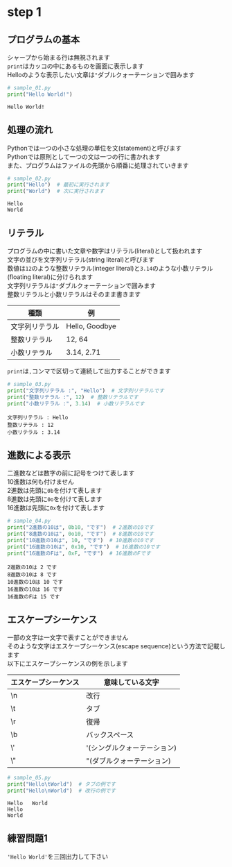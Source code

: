 # step 1

## プログラムの基本

シャープから始まる行は無視されます  
`print`はカッコの中にあるものを画面に表示します  
Helloのような表示したい文章は`"`ダブルクォーテーションで囲みます  

```python
# sample_01.py
print("Hello World!")
```

```text
Hello World!
```

## 処理の流れ

Pythonでは一つの小さな処理の単位を文(statement)と呼びます  
Pythonでは原則として一つの文は一つの行に書かれます  
また、プログラムはファイルの先頭から順番に処理されていきます  

```python
# sample_02.py
print("Hello")  # 最初に実行されます
print("World")  # 次に実行されます
```

```text
Hello
World
```

## リテラル

プログラムの中に書いた文章や数字はリテラル(literal)として扱われます  
文字の並びを文字列リテラル(string literal)と呼びます  
数値は`12`のような整数リテラル(integer literal)と`3.14`のような小数リテラル(floating literal)に分けられます  
文字列リテラルは`"`ダブルクォーテーションで囲みます  
整数リテラルと小数リテラルはそのまま書きます  

| 種類 | 例 |
| --- | --- |
| 文字列リテラル | Hello, Goodbye |
| 整数リテラル | 12, 64 |
| 小数リテラル | 3.14, 2.71 |

`print`は`,`コンマで区切って連続して出力することができます  

```python
# sample_03.py
print("文字列リテラル :", "Hello")  # 文字列リテラルです
print("整数リテラル :", 12)  # 整数リテラルです
print("小数リテラル :", 3.14)  # 小数リテラルです
```

```text
文字列リテラル : Hello
整数リテラル : 12
小数リテラル : 3.14
```

## 進数による表示

二進数などは数字の前に記号をつけて表します  
10進数は何も付けません  
2進数は先頭に`0b`を付けて表します  
8進数は先頭に`0o`を付けて表します  
16進数は先頭に`0x`を付けて表します   

```python
# sample_04.py
print("2進数の10は", 0b10, "です")  # 2進数の10です
print("8進数の10は", 0o10, "です")  # 8進数の10です
print("10進数の10は", 10, "です")  # 10進数の10です
print("16進数の10は", 0x10, "です")  # 16進数の10です
print("16進数のFは", 0xF, "です")  # 16進数のFです
```

```text
2進数の10は 2 です
8進数の10は 8 です
10進数の10は 10 です
16進数の10は 16 です
16進数のFは 15 です
```

## エスケープシーケンス

一部の文字は一文字で表すことができません  
そのような文字はエスケープシーケンス(escape sequence)という方法で記載します  
以下にエスケープシーケンスの例を示します  

| エスケープシーケンス | 意味している文字 |
| --- | --- |
| \\n | 改行 |
| \\t | タブ |
| \\r | 復帰 |
| \\b | バックスペース |
| \\' | '(シングルクォーテーション) |
| \\" | "(ダブルクォーテーション) |

```python
# sample_05.py
print("Hello\tWorld")  # タブの例です
print("Hello\nWorld")  # 改行の例です
```

```text
Hello	World
Hello
World
```

## 練習問題1

`'Hello World'`を三回出力して下さい  
